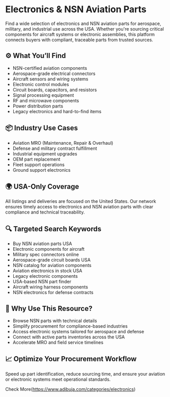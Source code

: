 # Electronics & NSN Aviation Parts 

Find a wide selection of electronics and NSN aviation parts for aerospace, military, and industrial use across the USA. Whether you're sourcing critical components for aircraft systems or electronic assemblies, this platform connects buyers with compliant, traceable parts from trusted sources.

## ⚙️ What You’ll Find

- NSN-certified aviation components  
- Aerospace-grade electrical connectors  
- Aircraft sensors and wiring systems  
- Electronic control modules  
- Circuit boards, capacitors, and resistors  
- Signal processing equipment  
- RF and microwave components  
- Power distribution parts  
- Legacy electronics and hard-to-find items  

## 📦 Industry Use Cases

- Aviation MRO (Maintenance, Repair & Overhaul)  
- Defense and military contract fulfillment  
- Industrial equipment upgrades  
- OEM part replacement  
- Fleet support operations  
- Ground support electronics

## 🌍 USA-Only Coverage

All listings and deliveries are focused on the United States. Our network ensures timely access to electronics and NSN aviation parts with clear compliance and technical traceability.

## 🔍 Targeted Search Keywords

- Buy NSN aviation parts USA  
- Electronic components for aircraft  
- Military spec connectors online  
- Aerospace-grade circuit boards USA  
- NSN catalog for aviation components  
- Aviation electronics in stock USA  
- Legacy electronic components  
- USA-based NSN part finder  
- Aircraft wiring harness components  
- NSN electronics for defense contracts  

## 🧩 Why Use This Resource?

- Browse NSN parts with technical details  
- Simplify procurement for compliance-based industries  
- Access electronic systems tailored for aerospace and defense  
- Connect with active parts inventories across the USA  
- Accelerate MRO and field service timelines  

## 📈 Optimize Your Procurement Workflow

Speed up part identification, reduce sourcing time, and ensure your aviation or electronic systems meet operational standards.

Check More(https://www.adibuja.com/categories/electronics)

